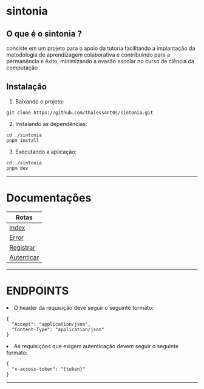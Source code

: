 # sintonia

## O que é o sintonia ?

consiste em um projeto para o apoio da tutoria facilitando a implantação da metodologia de aprendizagem colaborativa e contribuindo para a permanência e êxito, minimizando a evasão escolar no curso de ciência da computação

## Instalação

1. Baixando o projeto:

```
git clone https://github.com/thaless4nt0s/sintonia.git
```

2. Instalando as dependências:

```
cd ./sintonia
pnpm install
```

3. Executando a aplicação:

```
cd ./sintonia
pnpm dev
```
---

# Documentações

| Rotas                                         |
| --------------------------------------------- |
| [Index](endpoints/index.md)                   |
| [Error](endpoints/error.md)                   |
| [Registrar](endpoints/registrar.md)           |
| [Autenticar](endpoints/autenticacao.md)       |

---

# ENDPOINTS

<li>O header da requisição deve seguir o seguinte formato:</li>

```
{
  "Accept": "application/json",
  "Content-Type": "application/json"
}
```

<li>As requisições que exigem autenticação devem seguir o seguinte formato:</li>

```
{
  "x-access-token": "{token}"
}
```

---
